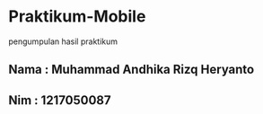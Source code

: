 # Praktikum-Mobile
pengumpulan hasil praktikum
## Nama : Muhammad Andhika Rizq Heryanto
## Nim : 1217050087
